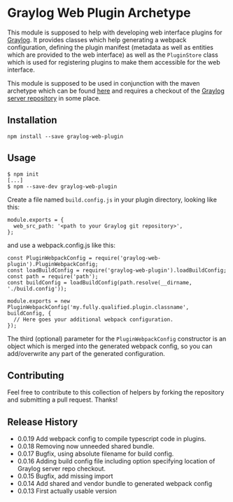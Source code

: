 Graylog Web Plugin Archetype
============================

This module is supposed to help with developing web interface plugins for [Graylog](http://www.graylog.org). It provides classes which help generating a webpack configuration, defining the plugin manifest (metadata as well as entities which are provided to the web interface) as well as the `PluginStore` class which is used for registering plugins to make them accessible for the web interface.

This module is supposed to be used in conjunction with the maven archetype which can be found [here](https://github.com/Graylog2/graylog-plugin-archetype) and requires a checkout of the [Graylog server repository](https://github.com/Graylog2/graylog2-server) in some place.

## Installation

`npm install --save graylog-web-plugin`

## Usage

```
$ npm init
[...]
$ npm --save-dev graylog-web-plugin
```

Create a file named `build.config.js` in your plugin directory, looking like this:

```
module.exports = {
  web_src_path: '<path to your Graylog git repository>',
};
```

and use a webpack.config.js like this: 

```
const PluginWebpackConfig = require('graylog-web-plugin').PluginWebpackConfig;
const loadBuildConfig = require('graylog-web-plugin').loadBuildConfig;
const path = require('path');
const buildConfig = loadBuildConfig(path.resolve(__dirname, './build.config'));

module.exports = new PluginWebpackConfig('my.fully.qualified.plugin.classname', buildConfig, {
  // Here goes your additional webpack configuration.
});
```

The third (optional) parameter for the `PluginWebpackConfig` constructor is an object which is merged into the generated webpack config, so you can add/overwrite any part of the generated configuration.

## Contributing

Feel free to contribute to this collection of helpers by forking the repository and submitting a pull request. Thanks!

## Release History
* 0.0.19 Add webpack config to compile typescript code in plugins.
* 0.0.18 Removing now unneeded shared bundle.
* 0.0.17 Bugfix, using absolute filename for build config.
* 0.0.16 Adding build config file including option specifying location of Graylog server repo checkout.
* 0.0.15 Bugfix, add missing import
* 0.0.14 Add shared and vendor bundle to generated webpack config
* 0.0.13 First actually usable version
